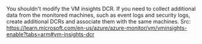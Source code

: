 You shouldn't modify the VM insights DCR. If you need to collect additional data from the monitored machines, such as event logs and security logs, create additional DCRs and associate them with the same machines.
Src: https://learn.microsoft.com/en-us/azure/azure-monitor/vm/vminsights-enable?tabs=arm#vm-insights-dcr